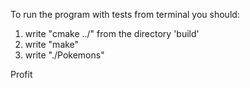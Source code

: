 To run the program with tests from terminal you should:
1) write "cmake ../" from the directory 'build'
2) write "make"
3) write "./Pokemons"

Profit
